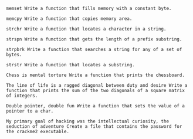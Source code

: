

    memset Write a function that fills memory with a constant byte.

    memcpy Write a function that copies memory area.

    strchr Write a function that locates a character in a string.

    strspn Write a function that gets the length of a prefix substring.

    strpbrk Write a function that searches a string for any of a set of bytes.

    strstr Write a function that locates a substring.

    Chess is mental torture Write a function that prints the chessboard.

    The line of life is a ragged diagonal between duty and desire Write a function that prints the sum of the two diagonals of a square matrix of integers.

    Double pointer, double fun Write a function that sets the value of a pointer to a char.

    My primary goal of hacking was the intellectual curiosity, the seduction of adventure Create a file that contains the password for the crackme2 executable.


